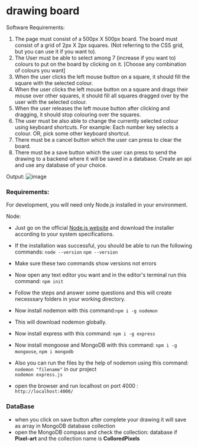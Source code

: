 # drawing board

Software Requirements:
 
1. The page must consist of a 500px X 500px board. The board must consist of a grid of 2px X 2px squares. (Not referring to the CSS grid, but you can use it if you want to).
2. The User must be able to select among 7 (increase if you want to) colours to put on the board by clicking on it. [Choose any combination of colours you want]
3. When the user clicks the left mouse button on a square, it should fill the square with the selected colour.
4. When the user clicks the left mouse button on a square and drags their mouse over other squares, it should fill all squares dragged over by the user with the selected colour.
5. When the user releases the left mouse button after clicking and dragging, it should stop colouring over the squares.
6. The user must be also able to change the currently selected colour using keyboard shortcuts. For example: Each number key selects a colour. OR, pick some other keyboard shortcut.
7. There must be a cancel button which the user can press to clear the board.
8. There must be a save button which the user can press to send the drawing to a backend where it will be saved in a database. Create an api and use any database of your choice.

Output: 
![image](https://user-images.githubusercontent.com/40952778/196858388-948a82d4-5a71-49d9-8286-73f5cd2f339b.png)


### **Requirements:**
For development, you will need only Node.js installed in your environment.

Node:

- Just go on the official [Node.js website](https://nodejs.org/) and download the installer according to your system specifications.
- If the installation was successful, you should be able to run the following commands:
`node --version`
`npm --version`

- Make sure these two commands show versions not errors
- Now open any text editor you want and in the editor's terminal run this command: `npm init`
- Follow the steps and answer some questions and this will create necesssary folders in your working directory.
- Now install nodemon with this command:`npm i -g nodemon`
- This will download nodemon globally.
- Now install express with this command: `npm i -g express`
- Now install mongoose and MongoDB  with this command: `npm i -g mongoose`, `npm i mongodb`
- Also you can run the files by the help of nodemon using this command:     `nodemon "filename"` in our project  
   `nodemon express.js`
- open the browser and run localhost on port 4000 : `http://localhost:4000/`

### **DataBase** 
- when you click on save button after complete your drawing it will save as array in MongoDB database collection 
- open the MongoDB compass and check  the collection: database if **Pixel-art** and the collection name is **ColloredPixels**





